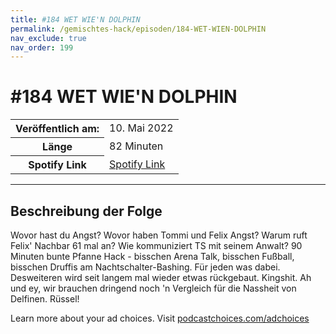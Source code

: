 ```yaml
---
title: #184 WET WIE'N DOLPHIN
permalink: /gemischtes-hack/episoden/184-WET-WIEN-DOLPHIN
nav_exclude: true
nav_order: 199
---
```


# #184 WET WIE'N DOLPHIN
<table class="resp-table dcf-table dcf-table-responsive dcf-table-bordered dcf-table-striped dcf-w-100%">
                    <tbody>
                        <tr>
                            <th scope="row">Veröffentlich am:</th>
                            <td data-label="Veröffentlich am:">10. Mai 2022</td>
                        </tr>
                        <tr>
                            <th scope="row">Länge </th>
                            <td data-label="Länge ">82 Minuten</td>
                        </tr><tr>
                                <th scope="row">Spotify Link</th>
                                <td data-label="Spotify Link"><a href="https://open.spotify.com/episode/3m6LPoTdUpy1JLAguCcXNw">Spotify Link</a></td>
                            </tr></tbody>
                </table>

***

## Beschreibung der Folge

<div>
<p>Wovor hast du Angst? Wovor haben Tommi und Felix Angst? Warum ruft Felix&#39; Nachbar 61 mal an? Wie kommuniziert TS mit seinem Anwalt? 90 Minuten bunte Pfanne Hack - bisschen Arena Talk, bisschen Fußball, bisschen Druffis am Nachtschalter-Bashing. Für jeden was dabei. Desweiteren wird seit langem mal wieder etwas rückgebaut. Kingshit. Ah und ey, wir brauchen dringend noch &#39;n Vergleich für die Nassheit von Delfinen. Rüssel!</p><p> </p><p>Learn more about your ad choices. Visit <a href="https://podcastchoices.com/adchoices" rel="nofollow">podcastchoices.com/adchoices</a></p>  
</div>

